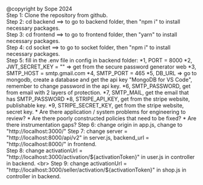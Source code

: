 @copyright by Sope 2024 <br>
Step 1: Clone the repository from github. <br>
Step 2: cd backend ==> to go to backend folder, then "npm i" to install necessary packages. <br>
Step 3: cd frontend ==> to go to frontend folder, then "yarn" to install necessary packages. <br>
Step 4: cd socket ==> to go to socket folder, then "npm i" to install necessary packages. <br>
Step 5: fill in the .env file in config in backend folder: 
  *1, PORT = 8000 
  *2, JWT_SECRET_KEY = "" => get from the secure password generator web 
  *3, SMTP_HOST = smtp.gmail.com 
  *4, SMTP_PORT = 465 
  *5, DB_URL => go to mongodb, create a database and get the api key "MongoDB for VS Code", remember to change password in the api key. 
  *6, SMTP_PASSWORD, get from email with 2 layers of protection. 
  *7, SMTP_MAIL, get the email that has SMTP_PASSWORD 
  *8, STRIPE_API_KEY, get from the stripe website, publishable key. 
  *9, STRIPE_SECRET_KEY, get from the stripe website, secret key. 
    * Are there application / system problems for engineering to review?
    * Are there poorly constructed policies that need to be fixed?
    * Are there instrumentation gaps?
Step 6: change origin in app.js, change to "http://localhost:3000/" 
Step 7: change server = "http://localhost:8000/api/v2" in server.js, backend_url = "http://localhost:8000/" in frontend. <br>
Step 8: change activationUrl = "http://localhost:3000/activation/${activationToken}" in user.js in controller in backend. <br>
Step 9: change activationUrl = "http://localhost:3000/seller/activation/${activationToken}" in shop.js in controller in backend. <br>
